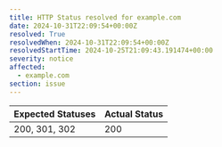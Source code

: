 ```yaml
---
title: HTTP Status resolved for example.com
date: 2024-10-31T22:09:54+00:00Z
resolved: True
resolvedWhen: 2024-10-31T22:09:54+00:00Z
resolvedStartTime: 2024-10-25T21:09:43.191474+00:00
severity: notice
affected:
  - example.com
section: issue
---
```


| Expected Statuses | Actual Status  |
|-------------------|----------------|
| 200, 301, 302 | 200 |
